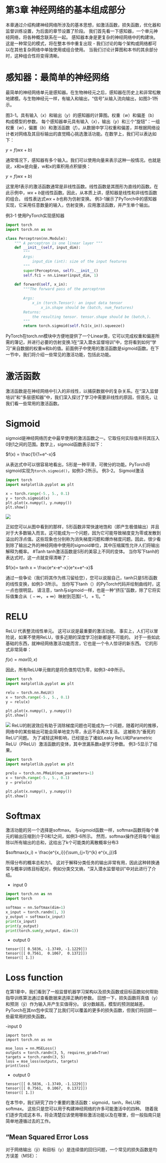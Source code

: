 # 第3章 神经网络的基本组成部分
本章通过介绍构建神经网络所涉及的基本思想，如激活函数，损失函数，优化器和监督训练设置，为后面的章节设置了阶段。 我们首先看一下感知器，一个单元神经网络，将各种概念联系在一起。 感知器本身是更复杂的神经网络中的构建块。 这是一种常见的模式，将在整本书中重复出现 - 我们讨论的每个架构或网络都可以在其他复杂网络中单独使用或组合使用。 当我们讨论计算图和本书的其余部分时，这种组合性将变得清晰。

# 感知器：最简单的神经网络
最简单的神经网络单元是感知器。在生物神经元之后，感知器在历史上和非常松散地建模。与生物神经元一样，有输入和输出，“信号”从输入流向输出，如图3-1所示。

图3-1。具有输入$（x）$和输出$（y）$的感知器的计算图。权重$（w）$和偏差（b）构成模型的参数。
每个感知器单元具有输入$（x）$，输出$（y）$和三个“旋钮”：一组权重$（w）$，偏置$（b）$和激活函数$（f）$。从数据中学习权重和偏差，并根据网络设计者对网络及其目标输出的直觉精心挑选激活功能。在数学上，我们可以表达如下：

$y = f(wx + b)$

通常情况下，感知器有多个输入。我们可以使用向量来表示这种一般情况。也就是说，x和w是向量，w和x的乘积用点积替换：

$y = f(wx + b)$

这里用f表示的激活函数通常是非线性函数。线性函数是其图形为直线的函数。在此示例中，$wx + b$是线性函数。因此，从本质上讲，感知器是线性和非线性函数的组合。 线性表达式$wx + b$也称为仿射变换。
例3-1展示了PyTorch中的感知器实现，它采用任意数量的输入，仿射变换，应用激活函数，并产生单个输出。


例3-1 使用PyTorch实现感知器
```python
import torch
import torch.nn as nn

class Perceptron(nn.Module):
    """ A perceptron is one linear layer """
    def __init__(self, input_dim):
        """
        Args:
            input_dim (int): size of the input features
        """
        super(Perceptron, self).__init__()
        self.fc1 = nn.Linear(input_dim, 1)
       
    def forward(self, x_in):
        """The forward pass of the perceptron
        
        Args:
            x_in (torch.Tensor): an input data tensor 
                x_in.shape should be (batch, num_features)
        Returns:
            the resulting tensor. tensor.shape should be (batch,).
        """
        return torch.sigmoid(self.fc1(x_in)).squeeze()
```
PyTorch在torch.nn模块中方便地提供了一个Linear类，它可以完成权重和偏差所需的簿记，并进行必要的仿射变换.1在“深入潜水监督培训”中，您将看到如何“学习”来自数据的权重w和b的值。前面例子中使用的激活函数是sigmoid函数。在下一节中，我们将介绍一些常见的激活功能，包括此功能。
# 激活函数
激活函数是在神经网络中引入的非线性，以捕获数据中的复杂关系。在“深入监督培训”和“多层感知器”中，我们深入探讨了学习中需要非线性的原因，但首先，让我们看一些常用的激活函数。
# Sigmoid
sigmoid是神经网络历史中最早使用的激活函数之一。它取任何实际值并将其压入0到1之间的范围。数学上，sigmoid函数表示如下：

$f(x) = \frac{1}{1+e^-x}$

从表达式中可以很容易地看出，S形是一种平滑，可微分的功能。PyTorch将sigmoid实现为`torch.sigmoid()`，如例3-2所示。
例3-2。 Sigmoid激活
```python
import torch
import matplotlib.pyplot as plt

x = torch.range(-5., 5., 0.1)
y = torch.sigmoid(x)
plt.plot(x.numpy(), y.numpy())
plt.show()

```
![](../../imgs/page46image57632512.png)

正如您可以从图中看到的那样，S形函数非常快速地饱和（即产生极值输出）并且对于大多数输入而言。这可能成为一个问题，因为它可能导致梯度变为零或发散到溢出的浮点值。这些现象也分别称为消失梯度问题和爆炸梯度问题。因此，很少看到除了输出之外的神经网络中使用的sigmoid单位，其中压缩属性允许人们将输出解释为概率。
#Tanh
tanh激活函数是S形的美容上不同的变体。 当你写下tanh的表达式时，这一点就变得清晰了：

$f(x)= tanh x = \frac{e^x-e^-x}{e^x+e^-x}$

通过一些争论（我们将其作为练习留给您），您可以说服自己，tanh只是S形函数的线性变换，如例3-3所示。 当你写下tanh（）的PyTorch代码并绘制曲线时，这一点也很明显。 请注意，tanh与sigmoid一样，也是一种“挤压”函数，除了它将实际值集合从$（-∞，+∞）$映射到范围$[-1，+ 1]$。“


# RELU
ReLU 代表整流线性单元。 这可以说是最重要的激活功能。 事实上，人们可以冒险说，如果不使用ReLU，很多近期的深度学习创新都是不可能的。 对于一些如此基础的东西，就神经网络激活功能而言，它也是一个令人惊讶的新东西。 它的形式非常简单：

$f(x) = max(0,x)$

因此，所有ReLU单元做的是将负值剪切为零，如例3-4中所示。
```python
import torch
import matplotlib.pyplot as plt

relu = torch.nn.ReLU()
x = torch.range(-5., 5., 0.1)
y = relu(x)

plt.plot(x.numpy(), y.numpy())
plt.show()
```
 ![](../../imgs/page47image56741328.png)
ReLU的削波效应有助于消除梯度问题也可能成为一个问题，随着时间的推移，网络中的某些输出可能会简单地变为零，永远不会再次复活。 这被称为“垂死的ReLU”问题。 为了减轻这种影响，已经提出了诸如Leaky ReLU和Parametric ReLU（PReLU）激活函数的变体，其中泄漏系数a是学习参数。 例3-5显示了结果。
```python
import torch
import matplotlib.pyplot as plt

prelu = torch.nn.PReLU(num_parameters=1)
x = torch.range(-5., 5., 0.1)
y = prelu(x)

plt.plot(x.numpy(), y.numpy())
plt.show()
```

# Softmax
激活功能的另一个选择是softmax。 与sigmoid函数一样，softmax函数将每个单元的输出压缩到介于0和1之间，如例3-6所示。 然而，softmax操作还将每个输出除以所有输出的总和，这给出了k个可能类的离散概率分布3

$softmax(x_i) = \frac{e^{x_i}}{\sum_{j=1}^{k} e^{x_j}}$

所得分布的概率总和为1。 这对于解释分类任务的输出非常有用，因此这种转换通常与概率训练目标配对，例如分类交叉熵，“深入潜水监督培训”中对此进行了介绍。
- input 0
```python
import torch.nn as nn
import torch

softmax = nn.Softmax(dim=1)
x_input = torch.randn(1, 3)
y_output = softmax(x_input)
print(x_input)
print(y_output)
print(torch.sum(y_output, dim=1))
```
- output 0
```
tensor([[ 0.5836, -1.3749, -1.1229]])
tensor([[ 0.7561,  0.1067,  0.1372]])
tensor([ 1.])
```
# Loss function
在第1章中，我们看到了一般监督机器学习架构以及损失函数或目标函数如何帮助指导训练算法通过查看数据来选择正确的参数。 回想一下，损失函数将真值（y）和预测（ŷ）作为输入并产生实值得分。 该分数越高，模型的预测就越差。 PyTorch在其nn包中实现了比我们可以覆盖的更多的损失函数，但我们将回顾一些最常用的损失函数。

-input 0
```
import torch
import torch.nn as nn

mse_loss = nn.MSELoss()
outputs = torch.randn(3, 5, requires_grad=True)
targets = torch.randn(3, 5)
loss = mse_loss(outputs, targets)
print(loss)
```
- output 0
```
tensor([[ 0.5836, -1.3749, -1.1229]])
tensor([[ 0.7561,  0.1067,  0.1372]])
tensor([ 1.])
```
在本节中，我们研究了四个重要的激活函数：sigmoid，tanh，ReLU和softmax。 这些只是您可以用于构建神经网络的许多可能激活中的四种。 随着我们逐步完成这本书，将会清楚应该使用哪些激活功能以及在哪里，但一般指南只是简单地遵循过去的工作。
## “Mean Squared Error Loss

对于网络输出（ŷ）和目标（y）是连续值的回归问题，一个常见的损失函数是均方误差（MSE）：


